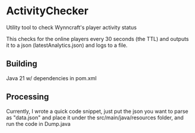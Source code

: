 # ActivityChecker
Utility tool to check Wynncraft's player activity status

This checks for the online players every 30 seconds (the TTL)
and outputs it to a json (latestAnalytics.json) and logs to a file.

## Building
Java 21 w/ dependencies in pom.xml

## Processing

Currently, I wrote a quick code snippet, just put the
json you want to parse as "data.json" and place it under
the src/main/java/resources folder, and run the code in Dump.java
